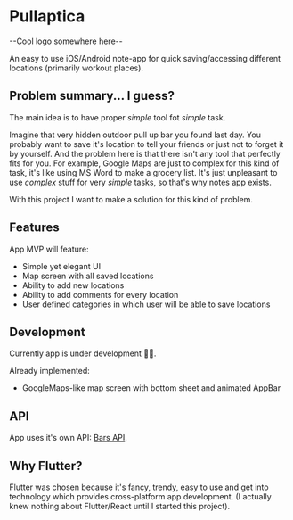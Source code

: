# Pullaptica
--Cool logo somewhere here--

An easy to use iOS/Android note-app for quick saving/accessing different locations (primarily workout places).

## Problem summary... I guess?

The main idea is to have proper _simple_ tool fot _simple_ task. 

Imagine that very hidden outdoor pull up bar you found last day. You probably want to save it's location to tell your friends or just not to forget it by yourself. And the problem here is that there isn't any tool that perfectly fits for you. For example, Google Maps are just to complex for this kind of task, it's like using MS Word to make a grocery list. It's just unpleasant to use _complex_ stuff for very _simple_ tasks, so that's why notes app exists.

With this project I want to make a solution for this kind of problem.

## Features

App MVP will feature:
- Simple yet elegant UI
- Map screen with all saved locations
- Ability to add new locations
- Ability to add comments for every location
- User defined categories in which user will be able to save locations

## Development

Currently app is under development 🔨👷.

Already implemented:
- GoogleMaps-like map screen with bottom sheet and animated AppBar

## API

App uses it's own API: [Bars API](https://github.com/sheeiavellie/api-bars/).

## Why Flutter?

Flutter was chosen because it's fancy, trendy, easy to use and get into technology which provides cross-platform app development.
(I actually knew nothing about Flutter/React until I started this project).
